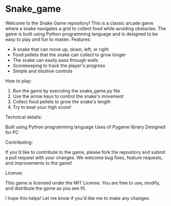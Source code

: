 # Snake_game
Welcome to the Snake Game repository! This is a classic arcade game where a snake navigates a grid to collect food while avoiding obstacles. The game is built using Python programming language and is designed to be easy to play and fun to master.
Features:

* A snake that can move up, down, left, or right
* Food pellets that the snake can collect to grow longer
* The snake can easily pass through walls
* Scorekeeping to track the player's progress
* Simple and intuitive controls

How to play:

1. Run the game by executing the snake_game.py file
2. Use the arrow keys to control the snake's movement
3. Collect food pellets to grow the snake's length
4. Try to beat your high score!

Technical details:

Built using Python programming language
Uses of Pygame library
Designed for PC

Contributing:

If you'd like to contribute to the game, please fork the repository and submit a pull request with your changes. We welcome bug fixes, feature requests, and improvements to the game!

License:

This game is licensed under the MIT License. You are free to use, modify, and distribute the game as you see fit.

I hope this helps! Let me know if you'd like me to make any changes.
